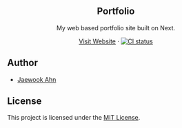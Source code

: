<div align="center">
    <h2>Portfolio</h2>
    <p>My web based portfolio site built on Next.</p>
    <p>
        <a href="https://portfolio.jaewook.me">Visit Website</a>
        &middot;
        <a href="https://github.com/Jaewoook/portfolio-web/actions/workflows/ci.yml">
            <img alt="CI status" src="https://github.com/Jaewoook/portfolio-web/actions/workflows/ci.yml/badge.svg" />
        </a>
    </p>
</div>


## Author

- [Jaewook Ahn](https://github.com/Jaewoook)

## License

This project is licensed under the [MIT License](./LICENSE).